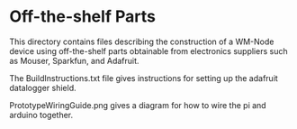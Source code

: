 # Off-the-shelf Parts

This directory contains files describing the construction of a WM-Node device using off-the-shelf parts obtainable from electronics suppliers such as Mouser, Sparkfun, and Adafruit.

The BuildInstructions.txt file gives instructions for setting up the adafruit datalogger shield. 

PrototypeWiringGuide.png gives a diagram for how to wire the pi and arduino together.
